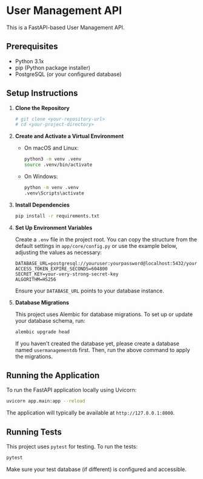 # User Management API

This is a FastAPI-based User Management API.

## Prerequisites

*   Python 3.1x
*   pip (Python package installer)
*   PostgreSQL (or your configured database)

## Setup Instructions

1.  **Clone the Repository**
    ```bash
    # git clone <your-repository-url>
    # cd <your-project-directory>
    ```

2.  **Create and Activate a Virtual Environment**

    *   On macOS and Linux:
        ```bash
        python3 -m venv .venv
        source .venv/bin/activate
        ```
    *   On Windows:
        ```bash
        python -m venv .venv
        .venv\Scripts\activate
        ```

3.  **Install Dependencies**
    ```bash
    pip install -r requirements.txt
    ```

4.  **Set Up Environment Variables**

    Create a `.env` file in the project root. You can copy the structure from the default settings in `app/core/config.py` or use the example below, adjusting the values as necessary:

    ```env
    DATABASE_URL=postgresql://youruser:yourpassword@localhost:5432/yourdatabasename
    ACCESS_TOKEN_EXPIRE_SECONDS=604800
    SECRET_KEY=your-very-strong-secret-key
    ALGORITHM=HS256
    ```
    Ensure your `DATABASE_URL` points to your database instance.

5.  **Database Migrations**

    This project uses Alembic for database migrations. To set up or update your database schema, run:
    ```bash
    alembic upgrade head
    ```
    If you haven't created the database yet, please create a database named `usermanagementdb` first. Then, run the above command to apply the migrations.

## Running the Application

To run the FastAPI application locally using Uvicorn:

```bash
uvicorn app.main:app --reload
```

The application will typically be available at `http://127.0.0.1:8000`.

## Running Tests

This project uses `pytest` for testing. To run the tests:

```bash
pytest
```

Make sure your test database (if different) is configured and accessible. 

